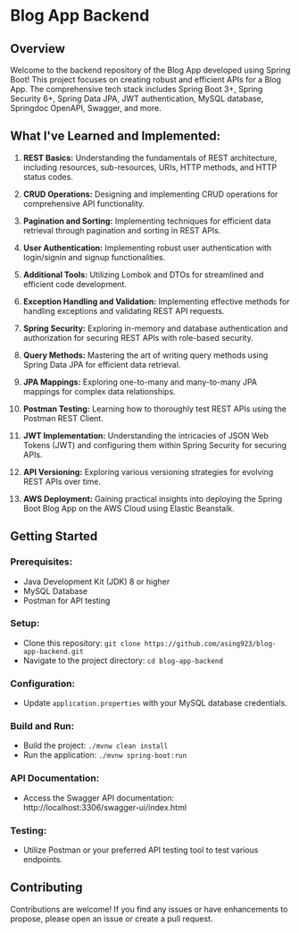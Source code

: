 # Blog App Backend

## Overview

Welcome to the backend repository of the Blog App developed using Spring Boot! This project focuses on creating robust and efficient APIs for a Blog App. The comprehensive tech stack includes Spring Boot 3+, Spring Security 6+, Spring Data JPA, JWT authentication, MySQL database, Springdoc OpenAPI, Swagger, and more.

## What I've Learned and Implemented:

1. **REST Basics:** Understanding the fundamentals of REST architecture, including resources, sub-resources, URIs, HTTP methods, and HTTP status codes.
   
2. **CRUD Operations:** Designing and implementing CRUD operations for comprehensive API functionality.
   
3. **Pagination and Sorting:** Implementing techniques for efficient data retrieval through pagination and sorting in REST APIs.

4. **User Authentication:** Implementing robust user authentication with login/signin and signup functionalities.

5. **Additional Tools:** Utilizing Lombok and DTOs for streamlined and efficient code development.

6. **Exception Handling and Validation:** Implementing effective methods for handling exceptions and validating REST API requests.

7. **Spring Security:** Exploring in-memory and database authentication and authorization for securing REST APIs with role-based security.

8. **Query Methods:** Mastering the art of writing query methods using Spring Data JPA for efficient data retrieval.

9. **JPA Mappings:** Exploring one-to-many and many-to-many JPA mappings for complex data relationships.

10. **Postman Testing:** Learning how to thoroughly test REST APIs using the Postman REST Client.

11. **JWT Implementation:** Understanding the intricacies of JSON Web Tokens (JWT) and configuring them within Spring Security for securing APIs.

12. **API Versioning:** Exploring various versioning strategies for evolving REST APIs over time.

13. **AWS Deployment:** Gaining practical insights into deploying the Spring Boot Blog App on the AWS Cloud using Elastic Beanstalk.

## Getting Started

### Prerequisites:
- Java Development Kit (JDK) 8 or higher
- MySQL Database
- Postman for API testing

### Setup:
- Clone this repository: `git clone https://github.com/asing923/blog-app-backend.git`
- Navigate to the project directory: `cd blog-app-backend`

### Configuration:
- Update `application.properties` with your MySQL database credentials.

### Build and Run:
- Build the project: `./mvnw clean install`
- Run the application: `./mvnw spring-boot:run`

### API Documentation:
- Access the Swagger API documentation: http://localhost:3306/swagger-ui/index.html

### Testing:
- Utilize Postman or your preferred API testing tool to test various endpoints.

## Contributing

Contributions are welcome! If you find any issues or have enhancements to propose, please open an issue or create a pull request.
